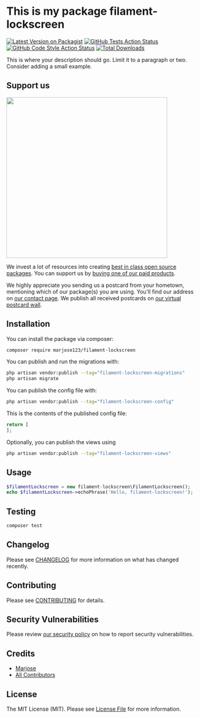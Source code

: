# This is my package filament-lockscreen

[![Latest Version on Packagist](https://img.shields.io/packagist/v/marjose123/filament-lockscreen.svg?style=flat-square)](https://packagist.org/packages/marjose123/filament-lockscreen)
[![GitHub Tests Action Status](https://img.shields.io/github/workflow/status/marjose123/filament-lockscreen/run-tests?label=tests)](https://github.com/marjose123/filament-lockscreen/actions?query=workflow%3Arun-tests+branch%3Amain)
[![GitHub Code Style Action Status](https://img.shields.io/github/workflow/status/marjose123/filament-lockscreen/Fix%20PHP%20code%20style%20issues?label=code%20style)](https://github.com/marjose123/filament-lockscreen/actions?query=workflow%3A"Fix+PHP+code+style+issues"+branch%3Amain)
[![Total Downloads](https://img.shields.io/packagist/dt/marjose123/filament-lockscreen.svg?style=flat-square)](https://packagist.org/packages/marjose123/filament-lockscreen)

This is where your description should go. Limit it to a paragraph or two. Consider adding a small example.

## Support us

[<img src="https://github-ads.s3.eu-central-1.amazonaws.com/filament-lockscreen.jpg?t=1" width="419px" />](https://spatie.be/github-ad-click/filament-lockscreen)

We invest a lot of resources into creating [best in class open source packages](https://spatie.be/open-source). You can support us by [buying one of our paid products](https://spatie.be/open-source/support-us).

We highly appreciate you sending us a postcard from your hometown, mentioning which of our package(s) you are using. You'll find our address on [our contact page](https://spatie.be/about-us). We publish all received postcards on [our virtual postcard wall](https://spatie.be/open-source/postcards).

## Installation

You can install the package via composer:

```bash
composer require marjose123/filament-lockscreen
```

You can publish and run the migrations with:

```bash
php artisan vendor:publish --tag="filament-lockscreen-migrations"
php artisan migrate
```

You can publish the config file with:

```bash
php artisan vendor:publish --tag="filament-lockscreen-config"
```

This is the contents of the published config file:

```php
return [
];
```

Optionally, you can publish the views using

```bash
php artisan vendor:publish --tag="filament-lockscreen-views"
```

## Usage

```php
$filamentLockscreen = new filament-lockscreen\FilamentLockscreen();
echo $filamentLockscreen->echoPhrase('Hello, filament-lockscreen!');
```

## Testing

```bash
composer test
```

## Changelog

Please see [CHANGELOG](CHANGELOG.md) for more information on what has changed recently.

## Contributing

Please see [CONTRIBUTING](CONTRIBUTING.md) for details.

## Security Vulnerabilities

Please review [our security policy](../../security/policy) on how to report security vulnerabilities.

## Credits

- [Marjose](https://github.com/MarJose123)
- [All Contributors](../../contributors)

## License

The MIT License (MIT). Please see [License File](LICENSE.md) for more information.
